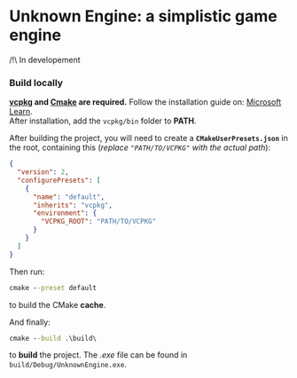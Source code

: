 
# Unknown Engine: a simplistic game engine

/!\ In developement

### Build locally

__[vcpkg](https://vcpkg.io/en/) and [Cmake](https://cmake.org/) are required.__
Follow the installation guide on: [Microsoft Learn](https://learn.microsoft.com/en-us/vcpkg/get_started/get-started?pivots=shell-powershell#1---set-up-vcpkg).  
After installation, add the `vcpkg/bin` folder to __PATH__.   

After building the project, you will need to create a __`CMakeUserPresets.json`__ in the root, containing this (*replace `"PATH/TO/VCPKG"` with the actual path*): 
```json
{
  "version": 2,
  "configurePresets": [
    {
      "name": "default",
      "inherits": "vcpkg",
      "environment": {
        "VCPKG_ROOT": "PATH/TO/VCPKG"
      }
    }
  ]
}
```
Then run:
```cmd
cmake --preset default
```
to build the CMake __cache__.  

And finally:
```cmd
cmake --build .\build\
```
to __build__ the project. The *.exe* file can be found in `build/Debug/UnknownEngine.exe`.

